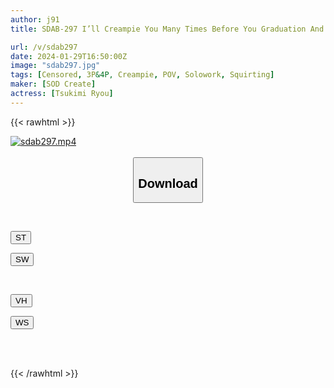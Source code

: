 ```yaml
---
author: j91
title: SDAB-297 I’ll Creampie You Many Times Before You Graduation And Make You Impregnate A Baby Ryo Tsukimi Class 2 Year 2

url: /v/sdab297
date: 2024-01-29T16:50:00Z
image: "sdab297.jpg"
tags: [Censored, 3P&4P, Creampie, POV, Solowork, Squirting]
maker: [SOD Create]
actress: [Tsukimi Ryou]
---
```



{{< rawhtml >}}

<div class="video" data-videoid="6jWXwbqM0Ou99wm">
    <a href="javascript:;">
        <img src="/v/sdab297/sdab297.jpg" width="WIDTH" height="HEIGHT" alt="sdab297.mp4" loading="lazy">
    </a>
</div>

<script type="text/javascript" src="https://j91.asia/asset/on-demand-st.js"></script>

<br>
  <link rel="stylesheet" href="https://j91.asia/asset/bs5.css">
  
  <center>
  <button class="btn btn-primary" type="button" data-bs-toggle="collapse" data-bs-target=".multi-collapse" aria-expanded="false" aria-controls="multiCollapseExample1 multiCollapseExample2"><h2>Download</h2></button></center>
</p>
<div class="row">
  <div class="col">
    <div class="collapse multi-collapse" id="multiCollapseExample1">
      <div class="card card-body">
	      	      <br>
<div class="buttons">  
<p><a href="https://streamtape.to/v/6jWXwbqM0Ou99wm" target="_blank"><button class="btn-hover color-3"><i class="fa fa-download"></i> ST</button></a></p>
<p><a href="https://flaswish.com/6nex4t4f8r87" target="_blank"><button class="btn-hover color-2"><i class="fa fa-download"></i> SW</button></a></p></div>
    </div>
  </div>
</div>
  <div class="col">
    <div class="collapse multi-collapse" id="multiCollapseExample2">
      <div class="card card-body">
	      <br>
<div class="buttons">
<p><a href="https://vidhidepro.com/f/0n2d540206qk" target="_blank"><button class="btn-hover color-9"><i class="fa fa-download"></i> VH</button></a></p>
<p><a href="https://wolfstream.tv/whw60udzb1j0" target="_blank"><button class="btn-hover color-8"><i class="fa fa-download"></i> WS</button></a></p></div>
<br><br>
      </div>
    </div>
  </div>
</div>

{{< /rawhtml >}}